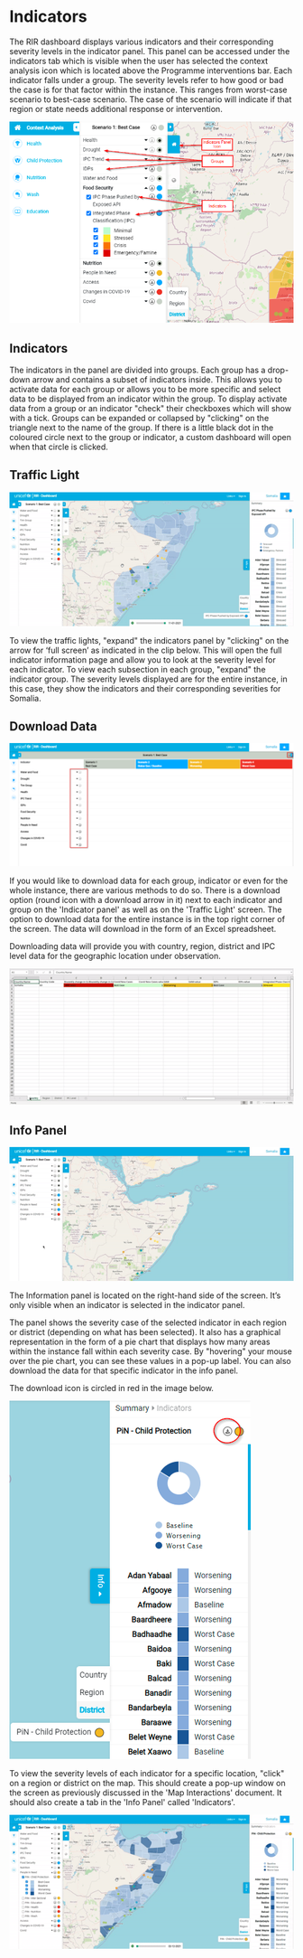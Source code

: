 # Indicators

The RIR dashboard displays various indicators and their corresponding severity levels in the indicator panel. 
This panel can be accessed under the indicators tab which is visible when the user has selected the context analysis icon which is located above the Programme interventions bar. 
Each indicator falls under a group. The severity levels refer to how good or bad the case is for that factor within the instance. 
This ranges from worst-case scenario to best-case scenario. The case of the scenario will indicate if that region or state needs additional response or intervention. 

![Indicator Panel ](../../assets/screenshots/indicator-tab.png "Indicator Panel")

## Indicators
The indicators in the panel are divided into groups. Each group has a drop-down arrow and contains a subset of indicators inside. 
This allows you to activate data for each group or allows you to be more specific and select data to be displayed from an indicator within the group. 
To display activate data from a group or an indicator "check" their checkboxes which will show with a tick. Groups can be expanded or collapsed by "clicking" on the triangle next to the name of the group.
If there is a little black dot in the coloured circle next to the group or indicator, a custom dashboard will open when that circle is clicked.

## Traffic Light
![Traffic Lights](../../assets/screencasts/traffic-lights.gif "Traffic Lights")

To view the traffic lights, "expand" the indicators panel by "clicking" on the arrow for ‘full screen’ as indicated in the clip below. 
This will open the full indicator information page and allow you to look at the severity level for each indicator. 
To view each subsection in each group, "expand" the indicator group. The severity levels displayed are for the entire instance, in this case, they show the indicators and their corresponding severities for Somalia.

## Download Data
![Downloading Data](../../assets/screenshots/downloading-data.png "Downloading Data")

If you would like to download data for each group, indicator or even for the whole instance, there are various methods to do so. 
There is a download option (round icon with a download arrow in it) next to each indicator and group on the 'Indicator panel' as well as on the 'Traffic Light' screen.
The option to download data for the entire instance is in the top right corner of the screen. 
The data will download in the form of an Excel spreadsheet.

Downloading data  will provide you with country, region, district and IPC level data for the geographic location under observation.

![Downloading Data for the Entire Instance](../../assets/screencasts/excel.gif "Downloading Data for the Entire Instant")

## Info Panel
![Info Panel](../../assets/screencasts/info-panel.gif "Info Panel")

The Information panel is located on the right-hand side of the screen. It’s only visible when an indicator is selected in the indicator panel.

The panel shows the severity case of the selected indicator in each region or district (depending on what has been selected). 
It also has a graphical representation in the form of a pie chart that displays how many areas within the instance fall within each severity case. 
By "hovering" your mouse over the pie chart, you can see these values in a pop-up label. You can also download the data for that specific indicator in the info panel.

The download icon is circled in red in the image below. 

![Info Panel](../../assets/screenshots/infopanel.png "Info Panel")

To view the severity levels of each indicator for a specific location, "click" on a region or district on the map. 
This should create a pop-up window on the screen as previously discussed in the 'Map Interactions' document. 
It should also create a tab in the 'Info Panel' called 'Indicators'.

![Info Panel Indicators](../../assets/screencasts/info-panel-indicators.gif "Info Panel Indicators")

